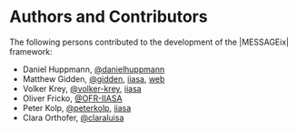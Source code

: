 Authors and Contributors
========================

The following persons contributed to the development of the |MESSAGEix| framework:

- Daniel Huppmann, [@danielhuppmann](https://github.com/danielhuppmann)
- Matthew Gidden, [@gidden](https://github.com/gidden), [iiasa](http://www.iiasa.ac.at/staff/staff.php?type=auto&visibility=visible&search=true&login=gidden), [web](mattgidden.com)
- Volker Krey, [@volker-krey](https://github.com/volker-krey), [iiasa](http://www.iiasa.ac.at/staff/staff.php?type=auto&visibility=visible&search=true&login=krey)
- Oliver Fricko, [@OFR-IIASA](https://github.com/OFR-IIASA)
- Peter Kolp, [@peterkolp](https://github.com/peterkolp/), [iiasa](http://www.iiasa.ac.at/staff/staff.php?type=auto&visibility=visible&search=true&login=kolp)
- Clara Orthofer, [@claraluisa](https://github.com/ClaraLuisa)
